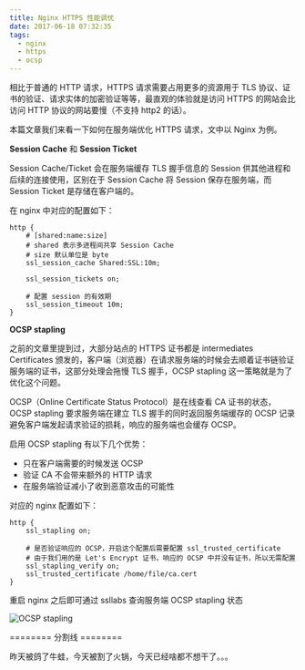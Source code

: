```yaml
---
title: Nginx HTTPS 性能调优
date: 2017-06-18 07:32:35
tags:
  - nginx
  - https
  - ocsp
---
```


相比于普通的 HTTP 请求，HTTPS 请求需要占用更多的资源用于 TLS 协议、证书的验证、请求实体的加密验证等等，最直观的体验就是访问 HTTPS 的网站会比访问 HTTP 协议的网站要慢（不支持 http2 的话）。

本篇文章我们来看一下如何在服务端优化 HTTPS 请求，文中以 Nginx 为例。

**Session Cache** 和 **Session Ticket**

Session Cache/Ticket 会在服务端缓存 TLS 握手信息的 Session 供其他进程和后续的连接使用，区别在于 Session Cache 将 Session 保存在服务端，而 Session Ticket 是存储在客户端的。

在 nginx 中对应的配置如下：

```nginx
http {
    # [shared:name:size]
    # shared 表示多进程间共享 Session Cache
    # size 默认单位是 byte
    ssl_session_cache Shared:SSL:10m;

    ssl_session_tickets on;

    # 配置 session 的有效期
    ssl_session_timeout 10m;
}
```

**OCSP stapling**

之前的文章里提到过，大部分站点的 HTTPS 证书都是 intermediates Certificates 颁发的，客户端（浏览器）在请求服务端的时候会去顺着证书链验证服务端的证书，这部分处理会拖慢 TLS 握手，OCSP stapling 这一策略就是为了优化这个问题。

OCSP（Online Certificate Status Protocol）是在线查看 CA 证书的状态，OCSP stapling 要求服务端在建立 TLS 握手的同时返回服务端缓存的 OCSP 记录避免客户端发起请求验证的损耗，响应的服务端也会缓存 OCSP。

启用 OCSP stapling 有以下几个优势：
- 只在客户端需要的时候发送 OCSP
- 验证 CA 不会带来额外的 HTTP 请求
- 在服务端验证减小了收到恶意攻击的可能性

对应的 nginx 配置如下：

```nginx
http {
    ssl_stapling on;

    # 是否验证响应的 OCSP，开启这个配置后需要配置 ssl_trusted_certificate
    # 由于我们用的是 Let's Encrypt 证书，响应的 OCSP 中并没有证书，所以无需配置
    ssl_stapling_verify on;
    ssl_trusted_certificate /home/file/ca.cert
}
```

重启 nginx 之后即可通过 ssllabs 查询服务端 OCSP stapling 状态

![OCSP stapling](http://oiw32lugp.qnssl.com/2017-06-17-%E5%B1%8F%E5%B9%95%E5%BF%AB%E7%85%A7%202017-06-18%20%E4%B8%8A%E5%8D%887.25.25.png)

======== 分割线 ========

昨天被鸽了牛蛙，今天被割了火锅，今天已经啥都不想干了。。。


